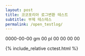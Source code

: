 ```yaml
---
layout: post
title: 코코포리아 로그변환 테스트
subtitle: 부제 테스테스
permalink: /open_testlog/
---
```

0000-00-00
gm 00
pl 00 00 00 00

{% include_relative cctest.html %}
